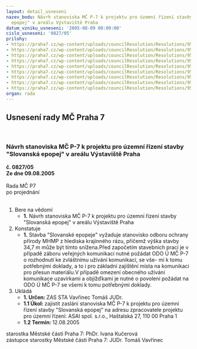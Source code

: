 ```yaml
---
layout: detail_usneseni
nazev_bodu: Návrh stanoviska MČ P-7 k projektu pro územní řízení stavby "Slovanská
  epopej" v areálu Výstaviště Praha
datum_vzniku_usneseni: '2005-08-09 00:00:00'
cislo_usneseni: '0827/05'
prilohy:
- https://praha7.cz/wp-content/uploads/councilResolution/Resolutions/9548/42-epo_11.jpg
- https://praha7.cz/wp-content/uploads/councilResolution/Resolutions/9548/42-epo_12.jpg
- https://praha7.cz/wp-content/uploads/councilResolution/Resolutions/9548/42-epo_13.jpg
- https://praha7.cz/wp-content/uploads/councilResolution/Resolutions/9548/42-epo_21.jpg
- https://praha7.cz/wp-content/uploads/councilResolution/Resolutions/9548/42-epo_22.jpg
- https://praha7.cz/wp-content/uploads/councilResolution/Resolutions/9548/42-epo_31.jpg
- https://praha7.cz/wp-content/uploads/councilResolution/Resolutions/9548/42-epo_32.jpg
- https://praha7.cz/wp-content/uploads/councilResolution/Resolutions/9548/42-epo_41.jpg
- https://praha7.cz/wp-content/uploads/councilResolution/Resolutions/9548/42-epo_42.jpg
organ: rada
---
```

<div id="ucUsn_pList" class="usn">
	<span><h2>Usnesení rady MČ Praha 7 </h2>
<br></span><div class="standBody">
<span><h3>Návrh stanoviska MČ P-7 k projektu pro územní řízení stavby "Slovanská epopej" v areálu Výstaviště Praha</h3></span><div class="center">
		<strong>č. 0827/05</strong><br>
	</div>
<div class="center">
		<strong>Ze dne 09.08.2005</strong><br><br>
	</div>Rada MČ P7<br> po projednání<br><br><ol>
<li>Bere na vědomí<ul><li>
<strong>1.</strong> Návrh stanoviska MČ P-7 k projektu pro územní řízení stavby "Slovanská epopej" v areálu Výstaviště Praha</li></ul>
</li>
<li>Konstatuje<ul><li>
<strong>1.</strong> Stavba "Slovanské epopeje" vyžaduje stanovisko odboru ochrany přírody MHMP z hlediska krajinného rázu, přičemž výška stavby 34,7 m může být tímto snížena.Před započetím stavebních prací je v případě záboru veřejných komunikací nutné požádat ODO Ú MČ P-7 o rozhodnutí ke zvláštnímu užívání komunikací, se vše- mi k tomu potřebnými doklady, a to i pro základní zajištění místa na komunikaci pro přesun materiálu.V případě omezení obecného užívání komunikace uzavírkami a objížďkami je nutné o povolení požádat na ODO Ú MČ P-7 se všemi k tomu potřebnými doklady.</li></ul>
</li>
<li>Ukládá<ul>
<li>
<strong>1. Určen: </strong>ZAS STA Vavřinec Tomáš JUDr.</li>
<li>
<strong>1.1 Úkol: </strong>zajistit zaslání stanoviska MČ P-7 k projektu pro územní řízení stavby "Slovanská epopej" na adresu zpracovatele projektu pro územní řízení: ASAI spol. s.r.o., Haštalská 27, 110 00 Praha 1</li>
<li>
<strong>1.2 Termín: </strong>12.08.2005</li>
</ul>
</li>
</ol>starostka Městské části Praha 7: PhDr. Ivana Kučerová<br>zástupce starostky Městské části Praha 7: JUDr. Tomáš Vavřinec 
</div>
</div>